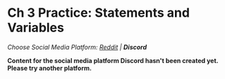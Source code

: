 # Ch 3 Practice: Statements and Variables
_Choose Social Media Platform: <a href='../../../reddit/appendix/solutions/01_solution_practice_statements_variables_sleep.html'>Reddit</a> | __Discord___

__Content for the social media platform Discord hasn't been created yet. Please try another platform.__